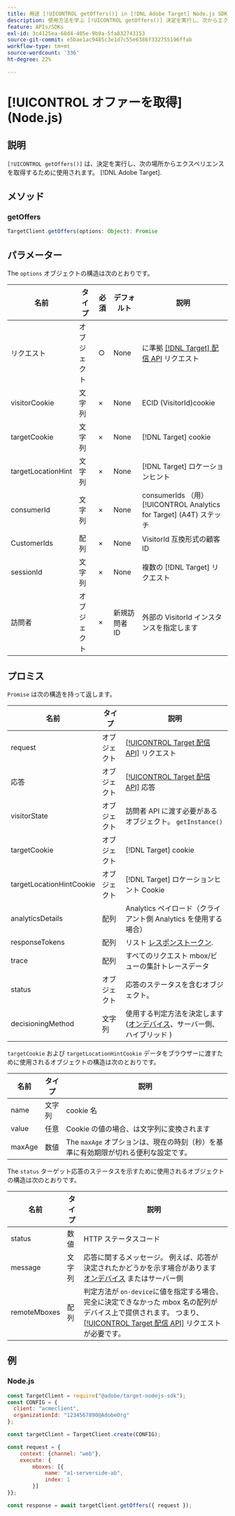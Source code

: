 ```yaml
---
title: 用途 [!UICONTROL getOffers()] in [!DNL Adobe Target] Node.js SDK を使用する場合
description: 使用方法を学ぶ [!UICONTROL getOffers()] 決定を実行し、次からエクスペリエンスを取得する [!DNL Adobe Target].
feature: APIs/SDKs
exl-id: 3c4125ea-68d4-405e-9b9a-5fa832743153
source-git-commit: e5bae1ac9485c3e1d7c55e6386f332755196ffab
workflow-type: tm+mt
source-wordcount: '336'
ht-degree: 22%

---
```


# [!UICONTROL オファーを取得] (Node.js)

## 説明

`[!UICONTROL getOffers()]` は、決定を実行し、次の場所からエクスペリエンスを取得するために使用されます。 [!DNL Adobe Target].


## メソッド

### getOffers

```js {line-numbers="true"}
TargetClient.getOffers(options: Object): Promise
```

## パラメーター

The `options` オブジェクトの構造は次のとおりです。

| 名前 | タイプ | 必須 | デフォルト | 説明 |
| --- |--- | --- | --- | --- |
| リクエスト | オブジェクト | ○ | None | に準拠 [[!DNL Target] 配信 API](/help/dev/implement/delivery-api/overview.md) リクエスト |
| visitorCookie | 文字列 | × | None | ECID (VisitorId)cookie |
| targetCookie | 文字列 | × | None | [!DNL Target] cookie |
| targetLocationHint | 文字列 | × | None | [!DNL Target] ロケーションヒント |
| consumerId | 文字列 | × | None | consumerIds （用） [!UICONTROL Analytics for Target] (A4T) ステッチ |
| CustomerIds | 配列 | × | None | VisitorId 互換形式の顧客 ID |
| sessionId | 文字列 | × | None | 複数の [!DNL Target] リクエスト |
| 訪問者 | オブジェクト | × | 新規訪問者 ID | 外部の VisitorId インスタンスを指定します |

## プロミス

`Promise` は次の構造を持って返します。

| 名前 | タイプ | 説明 |
| --- | --- | --- |
| request | オブジェクト | [[!UICONTROL Target 配信 API]](/help/dev/implement/delivery-api/overview.md) リクエスト |
| 応答 | オブジェクト | [[!UICONTROL Target 配信 API]](/help/dev/implement/delivery-api/overview.md) 応答 |
| visitorState | オブジェクト | 訪問者 API に渡す必要があるオブジェクト。 `getInstance()` |
| targetCookie | オブジェクト | [!DNL Target] cookie |
| targetLocationHintCookie | オブジェクト | [!DNL Target] ロケーションヒント Cookie |
| analyticsDetails | 配列 | Analytics ペイロード（クライアント側 Analytics を使用する場合） |
| responseTokens | 配列 | リスト [レスポンストークン](https://experienceleague.adobe.com/docs/target/using/administer/response-tokens.html?). |
| trace | 配列 | すべてのリクエスト mbox/ビューの集計トレースデータ |
| status | オブジェクト | 応答のステータスを含むオブジェクト。 |
| decisioningMethod | 文字列 | 使用する判定方法を決定します ([オンデバイス](/help/dev/implement/server-side/sdk-guides/on-device-decisioning/overview.md)、サーバー側、ハイブリッド ) |

`targetCookie` および `targetLocationHintCookie` データをブラウザーに渡すために使用されるオブジェクトの構造は次のとおりです。

| 名前 | タイプ | 説明 |
| --- | --- | --- |
| name | 文字列 | cookie 名 |
| value | 任意 | Cookie の値の場合、は文字列に変換されます |
| maxAge | 数値 | The `maxAge` オプションは、現在の時刻（秒）を基準に有効期限が切れる便利な設定です。 |

The `status` ターゲット応答のステータスを示すために使用されるオブジェクトの構造は次のとおりです。

| 名前 | タイプ | 説明 |
| --- | --- | --- |
| status | 数値 | HTTP ステータスコード |
| message | 文字列 | 応答に関するメッセージ。 例えば、応答が決定されたかどうかを示す場合があります [オンデバイス](/help/dev/implement/server-side/sdk-guides/on-device-decisioning/overview.md) またはサーバー側 |
| remoteMboxes | 配列 | 判定方法が `on-device`に値を指定する場合、完全に決定できなかった mbox 名の配列がデバイス上で提供されます。 つまり、 [[!UICONTROL Target 配信 API]](/help/dev/implement/delivery-api/overview.md) リクエストが必要です。 |

## 例

### Node.js

```js {line-numbers="true"}
const TargetClient = require("@adobe/target-nodejs-sdk");
const CONFIG = {
  client: "acmeclient",
  organizationId: "1234567890@AdobeOrg"
};

const targetClient = TargetClient.create(CONFIG);

const request = {
    context: {channel: "web"},
    execute: {
        mboxes: [{
            name: "a1-serverside-ab",
            index: 1
        }]
}};

const response = await targetClient.getOffers({ request });
```
